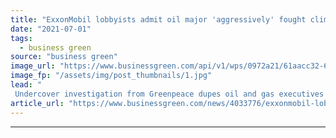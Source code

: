 ```yaml
---
title: "ExxonMobil lobbyists admit oil major 'aggressively' fought climate science in Greenpeace sting"
date: "2021-07-01"
tags: 
  - business green
source: "business green"
image_url: "https://www.businessgreen.com/api/v1/wps/0972a21/61aacc32-65cd-4d8e-8646-6ef8678fe188/9/exxon-350x250-185x114.jpg"
image_fp: "/assets/img/post_thumbnails/1.jpg"
lead: "
 Undercover investigation from Greenpeace dupes oil and gas executives into detailing firm’s efforts to sabotage tougher US climate legislation ..."
article_url: "https://www.businessgreen.com/news/4033776/exxonmobil-lobbyists-admit-oil-major-aggressively-fought-climate-science-greenpeace-sting"
---
```


---

